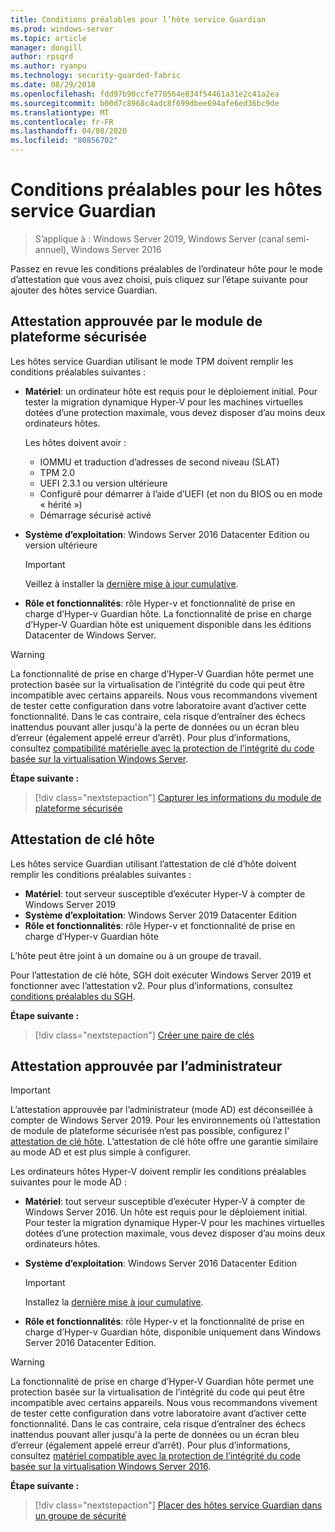 ```yaml
---
title: Conditions préalables pour l’hôte service Guardian
ms.prod: windows-server
ms.topic: article
manager: dongill
author: rpsqrd
ms.author: ryanpu
ms.technology: security-guarded-fabric
ms.date: 08/29/2018
ms.openlocfilehash: fdd97b90ccfe770564e834f54461a31e2c41a2ea
ms.sourcegitcommit: b00d7c8968c4adc8f699dbee694afe6ed36bc9de
ms.translationtype: MT
ms.contentlocale: fr-FR
ms.lasthandoff: 04/08/2020
ms.locfileid: "80856702"
---
```

# <a name="prerequisites-for-guarded-hosts"></a>Conditions préalables pour les hôtes service Guardian

>S’applique à : Windows Server 2019, Windows Server (canal semi-annuel), Windows Server 2016

Passez en revue les conditions préalables de l’ordinateur hôte pour le mode d’attestation que vous avez choisi, puis cliquez sur l’étape suivante pour ajouter des hôtes service Guardian.

## <a name="tpm-trusted-attestation"></a>Attestation approuvée par le module de plateforme sécurisée

Les hôtes service Guardian utilisant le mode TPM doivent remplir les conditions préalables suivantes :

-   **Matériel**: un ordinateur hôte est requis pour le déploiement initial. Pour tester la migration dynamique Hyper-V pour les machines virtuelles dotées d’une protection maximale, vous devez disposer d’au moins deux ordinateurs hôtes.

    Les hôtes doivent avoir :
    
    - IOMMU et traduction d’adresses de second niveau (SLAT)
    - TPM 2.0
    - UEFI 2.3.1 ou version ultérieure
    - Configuré pour démarrer à l’aide d’UEFI (et non du BIOS ou en mode « hérité »)
    - Démarrage sécurisé activé
        
-   **Système d’exploitation**: Windows Server 2016 Datacenter Edition ou version ultérieure

    > [!IMPORTANT]
    > Veillez à installer la [dernière mise à jour cumulative](https://support.microsoft.com/help/4000825/windows-10-and-windows-server-2016-update-history).  

-   **Rôle et fonctionnalités**: rôle Hyper-v et fonctionnalité de prise en charge d’Hyper-v Guardian hôte. La fonctionnalité de prise en charge d’Hyper-V Guardian hôte est uniquement disponible dans les éditions Datacenter de Windows Server. 

> [!WARNING]
> La fonctionnalité de prise en charge d’Hyper-V Guardian hôte permet une protection basée sur la virtualisation de l’intégrité du code qui peut être incompatible avec certains appareils. Nous vous recommandons vivement de tester cette configuration dans votre laboratoire avant d’activer cette fonctionnalité. Dans le cas contraire, cela risque d’entraîner des échecs inattendus pouvant aller jusqu'à la perte de données ou un écran bleu d’erreur (également appelé erreur d’arrêt). Pour plus d’informations, consultez [compatibilité matérielle avec la protection de l’intégrité du code basée sur la virtualisation Windows Server](guarded-fabric-compatible-hardware-with-virtualization-based-protection-of-code-integrity.md).

**Étape suivante :** 
> [!div class="nextstepaction"]
> [Capturer les informations du module de plateforme sécurisée](guarded-fabric-tpm-trusted-attestation-capturing-hardware.md)

## <a name="host-key-attestation"></a>Attestation de clé hôte

Les hôtes service Guardian utilisant l’attestation de clé d’hôte doivent remplir les conditions préalables suivantes :

- **Matériel**: tout serveur susceptible d’exécuter Hyper-V à compter de Windows Server 2019
- **Système d’exploitation**: Windows Server 2019 Datacenter Edition
- **Rôle et fonctionnalités**: rôle Hyper-v et fonctionnalité de prise en charge d’Hyper-v Guardian hôte 

L’hôte peut être joint à un domaine ou à un groupe de travail. 

Pour l’attestation de clé hôte, SGH doit exécuter Windows Server 2019 et fonctionner avec l’attestation v2. Pour plus d’informations, consultez [conditions préalables du SGH](guarded-fabric-prepare-for-hgs.md#prerequisites). 

**Étape suivante :** 
> [!div class="nextstepaction"]
> [Créer une paire de clés](guarded-fabric-create-host-key.md)

## <a name="admin-trusted-attestation"></a>Attestation approuvée par l’administrateur

>[!IMPORTANT]
>L’attestation approuvée par l’administrateur (mode AD) est déconseillée à compter de Windows Server 2019. Pour les environnements où l’attestation de module de plateforme sécurisée n’est pas possible, configurez l' [attestation de clé hôte](#host-key-attestation). L’attestation de clé hôte offre une garantie similaire au mode AD et est plus simple à configurer. 

Les ordinateurs hôtes Hyper-V doivent remplir les conditions préalables suivantes pour le mode AD :

-   **Matériel**: tout serveur susceptible d’exécuter Hyper-V à compter de Windows Server 2016. Un hôte est requis pour le déploiement initial. Pour tester la migration dynamique Hyper-V pour les machines virtuelles dotées d’une protection maximale, vous devez disposer d’au moins deux ordinateurs hôtes.

-   **Système d’exploitation**: Windows Server 2016 Datacenter Edition

    > [!IMPORTANT]
    > Installez la [dernière mise à jour cumulative](https://support.microsoft.com/help/4000825/windows-10-and-windows-server-2016-update-history).

-   **Rôle et fonctionnalités**: rôle Hyper-v et la fonctionnalité de prise en charge d’Hyper-v Guardian hôte, disponible uniquement dans Windows Server 2016 Datacenter Edition. 

> [!WARNING]
> La fonctionnalité de prise en charge d’Hyper-V Guardian hôte permet une protection basée sur la virtualisation de l’intégrité du code qui peut être incompatible avec certains appareils. Nous vous recommandons vivement de tester cette configuration dans votre laboratoire avant d’activer cette fonctionnalité. Dans le cas contraire, cela risque d’entraîner des échecs inattendus pouvant aller jusqu'à la perte de données ou un écran bleu d’erreur (également appelé erreur d’arrêt). Pour plus d’informations, consultez [matériel compatible avec la protection de l’intégrité du code basée sur la virtualisation Windows Server 2016](guarded-fabric-compatible-hardware-with-virtualization-based-protection-of-code-integrity.md).

**Étape suivante :** 
> [!div class="nextstepaction"]
> [Placer des hôtes service Guardian dans un groupe de sécurité](guarded-fabric-admin-trusted-attestation-creating-a-security-group.md)